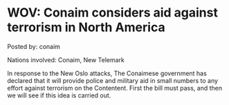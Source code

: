 # WOV: Conaim considers aid against terrorism in North America

Posted by: conaim

Nations involved: Conaim, New Telemark

In response to the New Oslo attacks,
The Conaimese government has declared that it will provide police and military aid in small numbers to any effort against terrorism on the Contentent.
First the bill must pass, and then we will see if this idea is carried out.